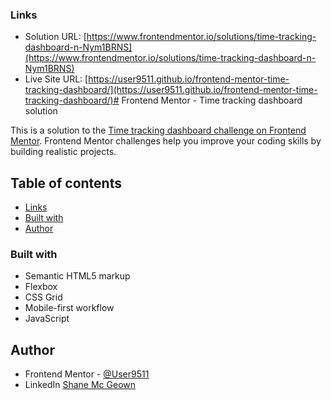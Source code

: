 ### Links

- Solution URL: [https://www.frontendmentor.io/solutions/time-tracking-dashboard-n-Nym1BRNS](https://www.frontendmentor.io/solutions/time-tracking-dashboard-n-Nym1BRNS)
- Live Site URL: [https://user9511.github.io/frontend-mentor-time-tracking-dashboard/](https://user9511.github.io/frontend-mentor-time-tracking-dashboard/)# Frontend Mentor - Time tracking dashboard solution

This is a solution to the [Time tracking dashboard challenge on Frontend Mentor](https://www.frontendmentor.io/challenges/time-tracking-dashboard-UIQ7167Jw). Frontend Mentor challenges help you improve your coding skills by building realistic projects.

## Table of contents

- [Links](#links)
- [Built with](#built-with)
- [Author](#author)

### Built with

- Semantic HTML5 markup
- Flexbox
- CSS Grid
- Mobile-first workflow
- JavaScript

## Author

- Frontend Mentor - [@User9511](https://www.frontendmentor.io/profile/User9511)
- LinkedIn [Shane Mc Geown](https://www.linkedin.com/in/shanemcgeown/)
